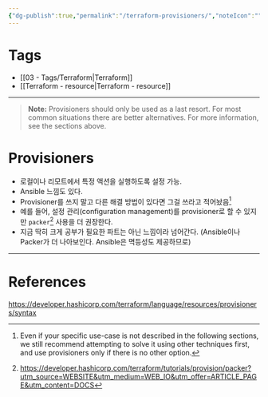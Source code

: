 ```yaml
---
{"dg-publish":true,"permalink":"/terraform-provisioners/","noteIcon":""}
---
```


# Tags
- [[03 - Tags/Terraform\|Terraform]]
- [[Terraform - resource\|Terraform - resource]]
---
> **Note:** Provisioners should only be used as a last resort. For most common situations there are better alternatives. For more information, see the sections above.
# Provisioners
- 로컬이나 리모트에서 특정 액션을 실행하도록 설정 가능.
- Ansible 느낌도 있다.
- Provisioner를 쓰지 말고 다른 해결 방법이 있다면 그걸 쓰라고 적어놨음[^1]
- 예를 들어, 설정 관리(configuration management)를 provisioner로 할 수 있지만 `packer`[^2] 사용을 더 권장한다.
- 지금 딱히 크게 공부가 필요한 파트는 아닌 느낌이라 넘어간다. (Ansible이나 Packer가 더 나아보인다. Ansible은 멱등성도 제공하므로)
---
# References
https://developer.hashicorp.com/terraform/language/resources/provisioners/syntax

[^1]: Even if your specific use-case is not described in the following sections, we still recommend attempting to solve it using other techniques first, and use provisioners only if there is no other option.
[^2]: https://developer.hashicorp.com/terraform/tutorials/provision/packer?utm_source=WEBSITE&utm_medium=WEB_IO&utm_offer=ARTICLE_PAGE&utm_content=DOCS
